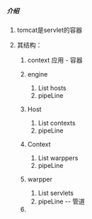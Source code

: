 ##### 介绍

1. tomcat是servlet的容器

2. 其结构：

   1. context 应用 - 容器

   2. engine 

      1. List<host> hosts
      2. pipeLine

   3. Host

      1. List<Context> contexts
      2. pipeLine

   4. Context

      1. List<warpper> warppers
      2. pipeLine

   5. warpper

      1. List<Servlet> servlets
      2. pipeLine -- 管道

   6.  

      

      

      

      
